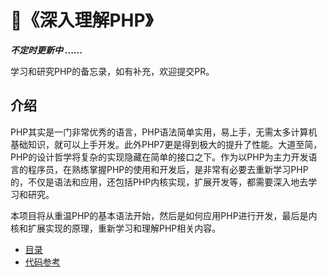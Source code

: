 # :blue_book:《深入理解PHP》

***不定时更新中 ......***

学习和研究PHP的备忘录，如有补充，欢迎提交PR。

## 介绍

PHP其实是一门非常优秀的语言，PHP语法简单实用，易上手，无需太多计算机基础知识，就可以上手开发。此外PHP7更是得到极大的提升了性能。大道至简，PHP的设计哲学将复杂的实现隐藏在简单的接口之下。作为以PHP为主力开发语言的程序员，在熟练掌握PHP的使用和开发后，是非常有必要去重新学习PHP的，不仅是语法和应用，还包括PHP内核实现，扩展开发等，都需要深入地去学习和研究。

本项目将从重温PHP的基本语法开始，然后是如何应用PHP进行开发，最后是内核和扩展实现的原理，重新学习和理解PHP相关内容。

- [目录](SUMMARY.md)
- [代码参考](https://github.com/php-china/advanced-php-programming-book-code)